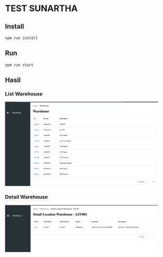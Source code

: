 # TEST SUNARTHA

## Install
```bash 
npm run install
```

## Run
```bash 
npm run start
```

## Hasil

### List Warehouse

<img src="ss/1.png" alt="list">


### Detail Warehouse

<img src="ss/2.png" alt="detail">
